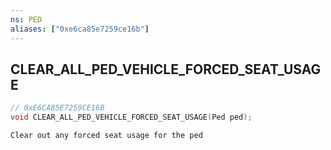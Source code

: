 ```yaml
---
ns: PED
aliases: ["0xe6ca85e7259ce16b"]
---
```

## CLEAR_ALL_PED_VEHICLE_FORCED_SEAT_USAGE

```c
// 0xE6CA85E7259CE16B
void CLEAR_ALL_PED_VEHICLE_FORCED_SEAT_USAGE(Ped ped);
```

```
Clear out any forced seat usage for the ped
```
